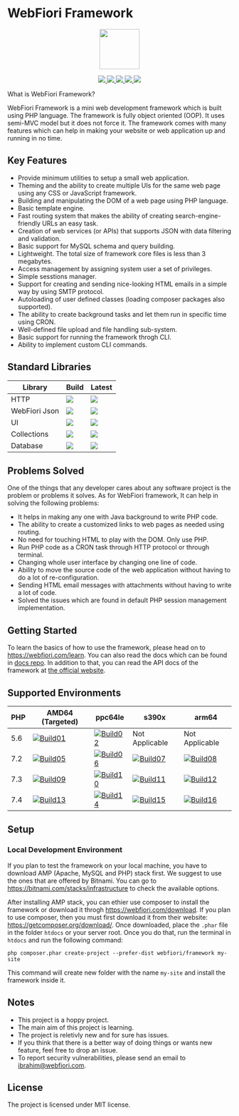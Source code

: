# WebFiori Framework

<p align="center">
<img width="90px" hight="90px" src="https://webfiori.com/assets/images/favicon.png">
</p>

<p align="center">
  <a href="https://travis-ci.com/github/WebFiori/framework">
    <img src="https://travis-ci.com/WebFiori/framework.svg?branch=master">
  </a>
  <a href="https://codecov.io/gh/WebFiori/framework">
    <img src="https://codecov.io/gh/WebFiori/framework/branch/master/graph/badge.svg" />
  </a>
  <a href="https://sonarcloud.io/dashboard?id=WebFiori_framework">
      <img src="https://sonarcloud.io/api/project_badges/measure?project=WebFiori_framework&metric=alert_status" />
  </a>
  <a href="https://github.com/WebFiori/framework/releases">
      <img src="https://img.shields.io/github/release/WebFiori/framework.svg?label=latest" />
  </a>
  <a href="https://packagist.org/packages/webfiori/framework">
      <img src="https://img.shields.io/packagist/dt/webfiori/framework?color=light-green">
  </a>
</p>

What is WebFiori Framework?

WebFiori Framework is a mini web development framework which is built using PHP language. The framework is fully object oriented (OOP). It uses semi-MVC model but it does not force it. The framework comes with many features which can help in making your website or web application up and running in no time.

## Key Features

* Provide minimum utilities to setup a small web application.
* Theming and the ability to create multiple UIs for the same web page using any CSS or JavaScript framework.
* Building and manipulating the DOM of a web page using PHP language.
* Basic template engine.
* Fast routing system that makes the ability of creating search-engine-friendly URLs an easy task.
* Creation of web services (or APIs) that supports JSON with data filtering and validation.
* Basic support for MySQL schema and query building.
* Lightweight. The total size of framework core files is less than 3 megabytes.
* Access management by assigning system user a set of privileges.
* Simple sesstions manager.
* Support for creating and sending nice-looking HTML emails in a simple way by using SMTP protocol.
* Autoloading of user defined classes (loading composer packages also supported).
* The ability to create background tasks and let them run in specific time using CRON.
* Well-defined file upload and file handling sub-system.
* Basic support for running the framework throgh CLI.
* Ability to implement custom CLI commands.

## Standard Libraries
| Library | Build | Latest |
|----|----|----|
| HTTP | <a href="https://travis-ci.com/github/WebFiori/restEasy"><img src="https://travis-ci.com/WebFiori/restEasy.svg?branch=master"></a> | <a href="https://github.com/WebFiori/restEasy/releases"><img src="https://img.shields.io/github/release/WebFiori/restEasy.svg" /></a> |
| WebFiori Json | <a href="https://travis-ci.com/github/WebFiori/json"><img src="https://travis-ci.com/WebFiori/json.svg?branch=master"></a> | <a href="https://github.com/WebFiori/json/releases"><img src="https://img.shields.io/github/release/WebFiori/json.svg" /></a> |
| UI | <a href="https://travis-ci.com/github/WebFiori/ui"><img src="https://travis-ci.com/WebFiori/ui.svg?branch=master"></a> | <a href="https://github.com/WebFiori/ui/releases"><img src="https://img.shields.io/github/release/WebFiori/ui.svg" /></a> |
| Collections | <a href="https://travis-ci.com/github/WebFiori/collections"><img src="https://travis-ci.com/WebFiori/collections.svg?branch=master"></a> | <a href="https://github.com/WebFiori/collections/releases"><img src="https://img.shields.io/github/release/WebFiori/collections.svg" /></a> |
| Database | <a href="https://travis-ci.com/github/WebFiori/database"><img src="https://travis-ci.com/WebFiori/database.svg?branch=main"></a> | <a href="https://github.com/WebFiori/database/releases"><img src="https://img.shields.io/github/release/WebFiori/database.svg" /></a> |
## Problems Solved

One of the things that any developer cares about any software project is the problem or problems it solves. As for WebFiori framework, It can help in solving the following problems:
* It helps in making any one with Java background to write PHP code.
* The ability to create a customized links to web pages as needed using routing.
* No need for touching HTML to play with the DOM. Only use PHP.
* Run PHP code as a CRON task through HTTP protocol or through terminal.
* Changing whole user interface by changing one line of code.
* Ability to move the source code of the web application without having to do a lot of re-configuration.
* Sending HTML email messages with attachments without having to write a lot of code.
* Solved the issues which are found in default PHP session management implementation.

## Getting Started 
To learn the basics of how to use the framework, please head on to https://webfiori.com/learn. You can also read the docs which can be found in [docs repo](https://github.com/usernane/wf-docs). In addition to that, you can read the API docs of the framework at [the official website](https://webfiori.com/docs).

## Supported Environments 
| PHP | AMD64 (Targeted)     | ppc64le              | s390x                | arm64                |
| --- | -------------------- | -------------------- | -------------------- | -------------------- |
| 5.6 | [![Build01][01]][0]  | [![Build02][05]][0]  | Not Applicable       | Not Applicable       |
| 7.2 | [![Build05][02]][0]  | [![Build06][06]][0]  | [![Build07][09]][0]  | [![Build08][12]][0]  |
| 7.3 | [![Build09][03]][0]  | [![Build10][07]][0]  | [![Build11][10]][0]  | [![Build12][13]][0]  |
| 7.4 | [![Build13][04]][0]  | [![Build14][08]][0]  | [![Build15][11]][0]  | [![Build16][14]][0]  |

[0]: https://travis-ci.org/usernane/webfiori
[01]: https://travis-matrix-badges.herokuapp.com/repos/webfiori/framework/branches/master/1?use_travis_com=true
[02]: https://travis-matrix-badges.herokuapp.com/repos/webfiori/framework/branches/master/2?use_travis_com=true
[03]: https://travis-matrix-badges.herokuapp.com/repos/webfiori/framework/branches/master/3?use_travis_com=true
[04]: https://travis-matrix-badges.herokuapp.com/repos/webfiori/framework/branches/master/4?use_travis_com=true
[05]: https://travis-matrix-badges.herokuapp.com/repos/webfiori/framework/branches/master/5?use_travis_com=true
[06]: https://travis-matrix-badges.herokuapp.com/repos/webfiori/framework/branches/master/6?use_travis_com=true
[07]: https://travis-matrix-badges.herokuapp.com/repos/webfiori/framework/branches/master/7?use_travis_com=true
[08]: https://travis-matrix-badges.herokuapp.com/repos/webfiori/framework/branches/master/8?use_travis_com=true
[09]: https://travis-matrix-badges.herokuapp.com/repos/webfiori/framework/branches/master/9?use_travis_com=true
[10]: https://travis-matrix-badges.herokuapp.com/repos/webfiori/framework/branches/master/10?use_travis_com=true
[11]: https://travis-matrix-badges.herokuapp.com/repos/webfiori/framework/branches/master/11?use_travis_com=true
[12]: https://travis-matrix-badges.herokuapp.com/repos/webfiori/framework/branches/master/12?use_travis_com=true
[13]: https://travis-matrix-badges.herokuapp.com/repos/webfiori/framework/branches/master/13?use_travis_com=true
[14]: https://travis-matrix-badges.herokuapp.com/repos/webfiori/framework/branches/master/14?use_travis_com=true


## Setup
### Local Development Environment
If you plan to test the framework on your local machine, you have to download AMP (Apache, MySQL and PHP) stack first. 
We suggest to use the ones that are offered by Bitnami. You can go to https://bitnami.com/stacks/infrastructure to check 
the available options.

After installing AMP stack, you can ethier use composer to install the framework or download it throgh https://webfiori.com/download. If you plan to use composer, then you must first download it from their website: https://getcomposer.org/download/. Once downloaded, place the `.phar` file in the folder `htdocs` or your server root. Once you do that, run the terminal in `htdocs` and run the following command: 

```
php composer.phar create-project --prefer-dist webfiori/framework my-site
```
This command will create new folder with the name `my-site` and install the framework inside it. 


## Notes
* This project is a hoppy project. 
* The main aim of this project is learning.
* The project is reletivly new and for sure has issues.
* If you think that there is a better way of doing things or wants new feature, feel free to drop an issue.
* To report security vulnerabilities, please send an email to [ibrahim@webfiori.com](mailto:ibrahim@webfiori.com).

## License
The project is licensed under MIT license.
